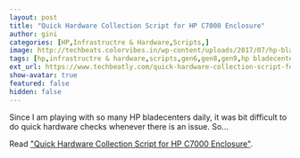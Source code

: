 ```yaml
---
layout: post
title: "Quick Hardware Collection Script for HP C7000 Enclosure"
author: gini
categories: [HP,Infrastructre & Hardware,Scripts,]
image: http://techbeats.colorvibes.in/wp-content/uploads/2017/07/hp-bladesystem-1024x473.png
tags: [hp,infrastructre & hardware,scripts,gen6,gen8,gen9,hp bladecenter,hpe ilo,ws460,]
ext_url: https://www.techbeatly.com/quick-hardware-collection-script-for-hp-c7000-enclosure/
show-avatar: true
featured: false
hidden: false
---
```


Since I am playing with so many HP bladecenters daily, it was bit difficult to do quick hardware checks whenever there is an issue. So...

Read ["Quick Hardware Collection Script for HP C7000 Enclosure"](https://www.techbeatly.com/quick-hardware-collection-script-for-hp-c7000-enclosure/).